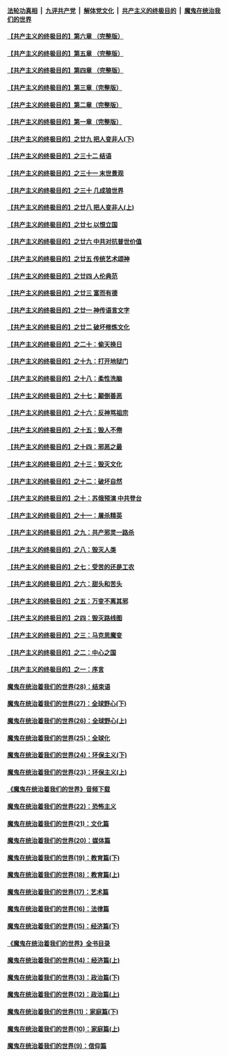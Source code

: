 ####  [法轮功真相](../../../../basic/blob/master/README.md?t=10101713) &nbsp;|&nbsp; [九评共产党](../../../../9ping.md/blob/master/README.md?t=10101713) &nbsp;|&nbsp; [解体党文化](../../../../jtdwh.md/blob/master/README.md?t=10101713)  &nbsp;|&nbsp; [共产主义的终极目的](../../../../gczydzjmd.md/blob/master/README.md?t=10101713) &nbsp;|&nbsp; [魔鬼在统治我们的世界](../../../../mgztzwmdsj.md/blob/master/README.md?t=10101713) 

#### [【共产主义的终极目的】第六章 （完整版）](../pages/nsc422/n11428913.md?t=10101713) 

#### [【共产主义的终极目的】第五章 （完整版）](../pages/nsc422/n11428912.md?t=10101713) 

#### [【共产主义的终极目的】第四章 （完整版）](../pages/nsc422/n11428907.md?t=10101713) 

#### [【共产主义的终极目的】第三章（完整版）](../pages/nsc422/n11428848.md?t=10101713) 

#### [【共产主义的终极目的】第二章（完整版）](../pages/nsc422/n11428831.md?t=10101713) 

#### [【共产主义的终极目的】第一章（完整版）](../pages/nsc422/n11417651.md?t=10101713) 

#### [【共产主义的终极目的】之廿九 把人变非人(下)](../pages/nsc422/n11344140.md?t=10101713) 

#### [【共产主义的终极目的】之三十二 结语](../pages/nsc422/n11360535.md?t=10101713) 

#### [【共产主义的终极目的】之三十一 末世景观](../pages/nsc422/n11351129.md?t=10101713) 

#### [【共产主义的终极目的】之三十 几成狼世界](../pages/nsc422/n11348280.md?t=10101713) 

#### [【共产主义的终极目的】之廿八 把人变非人(上)](../pages/nsc422/n11340492.md?t=10101713) 

#### [【共产主义的终极目的】之廿七 以恨立国](../pages/nsc422/n11336944.md?t=10101713) 

#### [【共产主义的终极目的】之廿六 中共对抗普世价值](../pages/nsc422/n11324785.md?t=10101713) 

#### [【共产主义的终极目的】之廿五 传统艺术颂神](../pages/nsc422/n11296396.md?t=10101713) 

#### [【共产主义的终极目的】之廿四 人伦典范](../pages/nsc422/n11296397.md?t=10101713) 

#### [【共产主义的终极目的】之廿三 富而有德](../pages/nsc422/n11283598.md?t=10101713) 

#### [【共产主义的终极目的】之廿一 神传语言文字](../pages/nsc422/n11263265.md?t=10101713) 

#### [【共产主义的终极目的】之廿二 破坏修炼文化](../pages/nsc422/n11245728.md?t=10101713) 

#### [【共产主义的终极目的】之二十：偷天换日](../pages/nsc422/n11238846.md?t=10101713) 

#### [【共产主义的终极目的】之十九：打开地狱门](../pages/nsc422/n11206376.md?t=10101713) 

#### [【共产主义的终极目的】之十八：柔性洗脑](../pages/nsc422/n11199994.md?t=10101713) 

#### [【共产主义的终极目的】之十七：颠倒善恶](../pages/nsc422/n11179782.md?t=10101713) 

#### [【共产主义的终极目的】之十六：反神骂祖宗](../pages/nsc422/n11166798.md?t=10101713) 

#### [【共产主义的终极目的】之十五：毁人不倦](../pages/nsc422/n11166792.md?t=10101713) 

#### [【共产主义的终极目的】之十四：邪恶之最](../pages/nsc422/n11150249.md?t=10101713) 

#### [【共产主义的终极目的】之十三：毁灭文化](../pages/nsc422/n11135227.md?t=10101713) 

#### [【共产主义的终极目的】之十二：破坏自然](../pages/nsc422/n11135214.md?t=10101713) 

#### [【共产主义的终极目的】之十：苏俄预演 中共登台](../pages/nsc422/n11118424.md?t=10101713) 

#### [【共产主义的终极目的】之十一：屠杀精英](../pages/nsc422/n11118442.md?t=10101713) 

#### [【共产主义的终极目的】之九：共产邪灵一路杀](../pages/nsc422/n11114139.md?t=10101713) 

#### [【共产主义的终极目的】之八：毁灭人类](../pages/nsc422/n11108503.md?t=10101713) 

#### [【共产主义的终极目的】之七：受苦的还是工农](../pages/nsc422/n11101809.md?t=10101713) 

#### [【共产主义的终极目的】之六：甜头和苦头](../pages/nsc422/n11096971.md?t=10101713) 

#### [【共产主义的终极目的】之五：万变不离其邪](../pages/nsc422/n11091285.md?t=10101713) 

#### [【共产主义的终极目的】之四：毁灭路线图](../pages/nsc422/n11086284.md?t=10101713) 

#### [【共产主义的终极目的】之三：马克思魔变](../pages/nsc422/n11061941.md?t=10101713) 

#### [【共产主义的终极目的】之二：中心之国](../pages/nsc422/n11047728.md?t=10101713) 

#### [【共产主义的终极目的】之一：序言](../pages/nsc422/n11086077.md?t=10101713) 

#### [魔鬼在统治着我们的世界(28)：结束语](../pages/nsc422/n10936246.md?t=10101713) 

#### [魔鬼在统治着我们的世界(27)：全球野心(下)](../pages/nsc422/n10928319.md?t=10101713) 

#### [魔鬼在统治着我们的世界(26)：全球野心(上)](../pages/nsc422/n10900318.md?t=10101713) 

#### [魔鬼在统治着我们的世界(25)：全球化](../pages/nsc422/n10788205.md?t=10101713) 

#### [魔鬼在统治着我们的世界(24)：环保主义(下)](../pages/nsc422/n10695307.md?t=10101713) 

#### [魔鬼在统治着我们的世界(23)：环保主义(上)](../pages/nsc422/n10688613.md?t=10101713) 

#### [《魔鬼在统治着我们的世界》音频下载](../pages/nsc422/n10635553.md?t=10101713) 

#### [魔鬼在统治着我们的世界(22)：恐怖主义](../pages/nsc422/n10614727.md?t=10101713) 

#### [魔鬼在统治着我们的世界(21)：文化篇](../pages/nsc422/n10597706.md?t=10101713) 

#### [魔鬼在统治着我们的世界(20)：媒体篇](../pages/nsc422/n10586579.md?t=10101713) 

#### [魔鬼在统治着我们的世界(19)：教育篇(下)](../pages/nsc422/n10564808.md?t=10101713) 

#### [魔鬼在统治着我们的世界(18)：教育篇(上)](../pages/nsc422/n10526970.md?t=10101713) 

#### [魔鬼在统治着我们的世界(17)：艺术篇](../pages/nsc422/n10499093.md?t=10101713) 

#### [魔鬼在统治着我们的世界(16)：法律篇](../pages/nsc422/n10485969.md?t=10101713) 

#### [魔鬼在统治着我们的世界(15)：经济篇(下)](../pages/nsc422/n10469975.md?t=10101713) 

#### [《魔鬼在统治着我们的世界》全书目录](../pages/nsc422/n10464261.md?t=10101713) 

#### [魔鬼在统治着我们的世界(14)：经济篇(上)](../pages/nsc422/n10457370.md?t=10101713) 

#### [魔鬼在统治着我们的世界(13)：政治篇(下)](../pages/nsc422/n10448270.md?t=10101713) 

#### [魔鬼在统治着我们的世界(12)：政治篇(上)](../pages/nsc422/n10444576.md?t=10101713) 

#### [魔鬼在统治着我们的世界(11)：家庭篇(下)](../pages/nsc422/n10440961.md?t=10101713) 

#### [魔鬼在统治着我们的世界(10)：家庭篇(上)](../pages/nsc422/n10435448.md?t=10101713) 

#### [魔鬼在统治着我们的世界(9)：信仰篇](../pages/nsc422/n10432159.md?t=10101713) 

